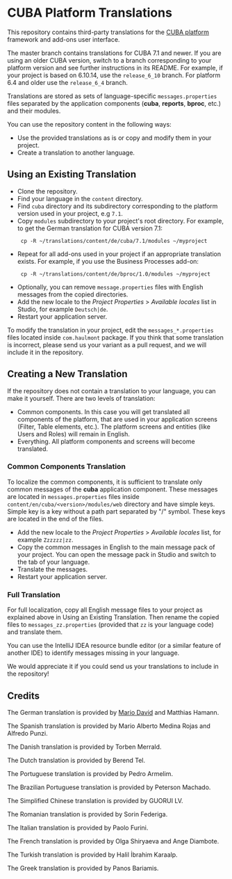 # CUBA Platform Translations

This repository contains third-party translations for the <a href="https://www.cuba-platform.com" target="_blank">CUBA platform</a> framework and add-ons user interface. 

The master branch contains translations for CUBA 7.1 and newer. If you are using an older CUBA version, switch to a branch corresponding to your platform version and see further instructions in its README. For example, if your project is based on 6.10.14, use the `release_6_10` branch. For platform 6.4 and older use the `release_6_4` branch.

Translations are stored as sets of language-specific `messages.properties` files separated by the application components (**cuba**, **reports**, **bproc**, etc.) and their modules.

You can use the repository content in the following ways:

- Use the provided translations as is or copy and modify them in your project.
- Create a translation to another language.

## Using an Existing Translation

- Clone the repository.
- Find your language in the `content` directory.
- Find `cuba` directory and its subdirectory corresponding to the platform version used in your project, e.g `7.1`.
- Copy `modules` subdirectory to your project's root directory. For example, to get the German translation for CUBA version 7.1:
    ```shell script
     cp -R ~/translations/content/de/cuba/7.1/modules ~/myproject
    ```
- Repeat for all add-ons used in your project if an appropriate translation exists. For example, if you use the Business Processes add-on:
    ```shell script
     cp -R ~/translations/content/de/bproc/1.0/modules ~/myproject
    ```
- Optionally, you can remove `message.properties` files with English messages from the copied directories.
- Add the new locale to the _Project Properties_ > _Available locales_ list in Studio, for example `Deutsch|de`.
- Restart your application server.

To modify the translation in your project, edit the `messages_*.properties` files located inside `com.haulmont` package. If you think that some translation is incorrect, please send us your variant as a pull request, and we will include it in the repository.

## Creating a New Translation

If the repository does not contain a translation to your language, you can make it yourself. There are two levels of translation: 

- Common components. In this case you will get translated all components of the platform, that are used in your application screens (Filter, Table elements, etc.). The platform screens and entities (like Users and Roles) will remain in English.
- Everything. All platform components and screens will become translated.

### Common Components Translation

To localize the common components, it is sufficient to translate only common messages of the **cuba** application component. These messages are located in `messages.properties` files inside `content/en/cuba/<version>/modules/web` directory and have simple keys. Simple key is a key without a path part separated by "/" symbol. These keys are located in the end of the files.

- Add the new locale to the _Project Properties_ > _Available locales_ list, for example `Zzzzzz|zz`.
- Copy the common messages in English to the main message pack of your project. You can open the message pack in Studio and switch to the tab of your language.
- Translate the messages.
- Restart your application server.

### Full Translation

For full localization, copy all English message files to your project as explained above in Using an Existing Translation. Then rename the copied files to `messages_zz.properties` (provided that `zz` is your language code) and translate them.
 
You can use the IntelliJ IDEA resource bundle editor (or a similar feature of another IDE) to identify messages missing in your language.

We would appreciate it if you could send us your translations to include in the repository!

## Credits

The German translation is provided by <a href="http://www.road-to-cuba-and-beyond.com/" target="_blank">Mario David</a> and Matthias Hamann.

The Spanish translation is provided by Mario Alberto Medina Rojas and Alfredo Punzi.

The Danish translation is provided by Torben Merrald.

The Dutch translation is provided by Berend Tel.

The Portuguese translation is provided by Pedro Armelim.

The Brazilian Portuguese translation is provided by Peterson Machado.

The Simplified Chinese translation is provided by GUORUI LV.

The Romanian translation is provided by Sorin Federiga.

The Italian translation is provided by Paolo Furini.

The French translation is provided by Olga Shiryaeva and Ange Diambote.

The Turkish translation is provided by Halil İbrahim Karaalp.

The Greek translation is provided by Panos Bariamis.